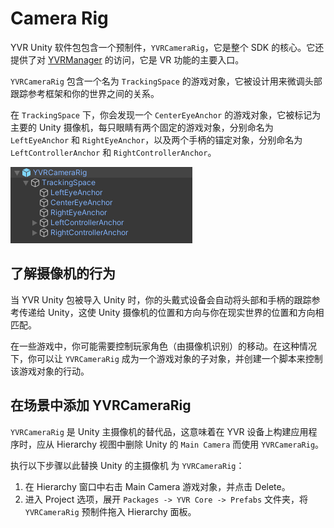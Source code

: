# Camera Rig

YVR Unity 软件包包含一个预制件，`YVRCameraRig`，它是整个 SDK 的核心。它还提供了对 [YVRManager](../CoreDevelopmentBlocks/YVRManager.md) 的访问，它是 VR 功能的主要入口。

`YVRCameraRig` 包含一个名为 `TrackingSpace` 的游戏对象，它被设计用来微调头部跟踪参考框架和你的世界之间的关系。

在 `TrackingSpace` 下，你会发现一个 `CenterEyeAnchor` 的游戏对象，它被标记为主要的 Unity 摄像机，每只眼睛有两个固定的游戏对象，分别命名为 `LeftEyeAnchor` 和 `RightEyeAnchor`，以及两个手柄的锚定对象，分别命名为 `LeftControllerAnchor` 和 `RightControllerAnchor`。

![YVR 摄像机](CameraRig/2021-03-01-16-59-40.png)

## 了解摄像机的行为

当 YVR Unity 包被导入 Unity 时，你的头戴式设备会自动将头部和手柄的跟踪参考传递给 Unity，这使 Unity 摄像机的位置和方向与你在现实世界的位置和方向相匹配。

在一些游戏中，你可能需要控制玩家角色（由摄像机识别）的移动。在这种情况下，你可以让 `YVRCameraRig` 成为一个游戏对象的子对象，并创建一个脚本来控制该游戏对象的行动。

## 在场景中添加 YVRCameraRig

`YVRCameraRig` 是 Unity 主摄像机的替代品，这意味着在 YVR 设备上构建应用程序时，应从 Hierarchy 视图中删除 Unity 的 `Main Camera` 而使用 `YVRCameraRig`。

执行以下步骤以此替换 Unity 的主摄像机 为 `YVRCameraRig`：

1. 在 Hierarchy 窗口中右击 Main Camera 游戏对象，并点击 Delete。
2. 进入 Project 选项，展开 `Packages -> YVR Core -> Prefabs` 文件夹，将 `YVRCameraRig` 预制件拖入 Hierarchy 面板。
